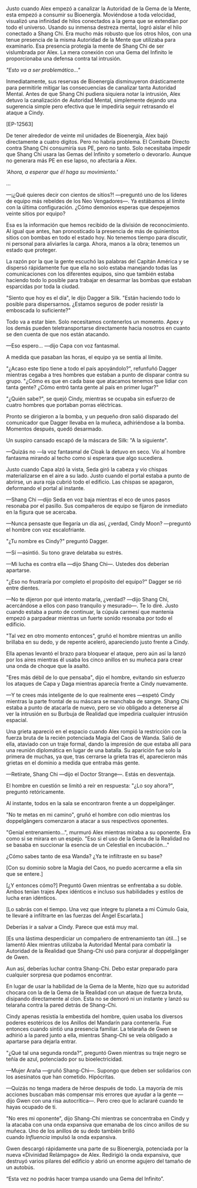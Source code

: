 
Justo cuando Alex empezó a canalizar la Autoridad de la Gema de la Mente, esta empezó a consumir su Bioenergía. Moviéndose a toda velocidad, visualizó una infinidad de hilos conectados a la gema que se extendían por todo el universo. Usando su inmensa destreza mental, logró aislar el hilo conectado a Shang Chi. Era mucho más robusto que los otros hilos, con una tenue presencia de la misma Autoridad de la Mente que utilizaba para examinarlo. Esa presencia protegía la mente de Shang Chi de ser vislumbrada por Alex. La mera conexión con una Gema del Infinito le proporcionaba una defensa contra tal intrusión.

_"Esto va a ser problemático..."_

Inmediatamente, sus reservas de Bioenergía disminuyeron drásticamente para permitirle mitigar las consecuencias de canalizar tanta Autoridad Mental. Antes de que Shang Chi pudiera siquiera notar la intrusión, Alex detuvo la canalización de Autoridad Mental, simplemente dejando una sugerencia simple pero efectiva que le impediría seguir retrasando el ataque a Cindy.

[EP-12563]

De tener alrededor de veinte mil unidades de Bioenergía, Alex bajó directamente a cuatro dígitos. Pero no habría problema. El Combate Directo contra Shang Chi consumiría sus PE, pero no tanto. Solo necesitaba impedir que Shang Chi usara las Gemas del Infinito y someterlo o devorarlo. Aunque no generara más PE en ese lapso, no afectaría a Alex.

_'Ahora, a esperar que él haga su movimiento.'_

…

—¡¿Qué quieres decir con cientos de sitios?! —preguntó uno de los líderes de equipo más rebeldes de los Neo Vengadores—. Ya estábamos al límite con la última configuración. ¿Cómo demonios esperas que despejemos veinte sitios por equipo?

Esa es la información que hemos recibido de la división de reconocimiento. Al igual que antes, han pronosticado la presencia de más de quinientos sitios con bombas en todo el estado hoy. No tenemos tiempo para discutir, ni personal para aliviarles la carga. Ahora, manos a la obra; tenemos un estado que proteger.

La razón por la que la gente escuchó las palabras del Capitán América y se dispersó rápidamente fue que ella no solo estaba manejando todas las comunicaciones con los diferentes equipos, sino que también estaba haciendo todo lo posible para trabajar en desarmar las bombas que estaban esparcidas por toda la ciudad.

"Siento que hoy es el día", le dijo Dagger a Silk. "Están haciendo todo lo posible para dispersarnos. ¿Estamos seguros de poder resistir la emboscada lo suficiente?"

Todo va a estar bien. Solo necesitamos contenerlos un momento. Apex y los demás pueden teletransportarse directamente hacia nosotros en cuanto se den cuenta de que nos están atacando.

—Eso espero… —dijo Capa con voz fantasmal.

A medida que pasaban las horas, el equipo ya se sentía al límite.

"¿Acaso este tipo tiene a todo el país apoyándolo?", refunfuñó Dagger mientras cegaba a tres hombres que estaban a punto de disparar contra su grupo. "¿Cómo es que en cada base que atacamos tenemos que lidiar con tanta gente? ¿Cómo entró tanta gente al país en primer lugar?"

"¿Quién sabe?", se quejó Cindy, mientras se ocupaba sin esfuerzo de cuatro hombres que portaban porras eléctricas.

Pronto se dirigieron a la bomba, y un pequeño dron salió disparado del comunicador que Dagger llevaba en la muñeca, adhiriéndose a la bomba. Momentos después, quedó desarmado.

Un suspiro cansado escapó de la máscara de Silk: "A la siguiente".

—Quizás no —la voz fantasmal de Cloak la detuvo en seco. Vio al hombre fantasma mirando al techo como si esperara que algo sucediera.

Justo cuando Capa alzó la vista, Seda giró la cabeza y vio chispas materializarse en el aire a su lado. Justo cuando el portal estaba a punto de abrirse, un aura roja cubrió todo el edificio. Las chispas se apagaron, deformando el portal al instante.

—Shang Chi —dijo Seda en voz baja mientras el eco de unos pasos resonaba por el pasillo. Sus compañeros de equipo se fijaron de inmediato en la figura que se acercaba.

—Nunca pensaste que llegaría un día así, ¿verdad, Cindy Moon? —preguntó el hombre con voz escalofriante.

"¿Tu nombre es Cindy?" preguntó Dagger.

—Sí —asintió. Su tono grave delataba su estrés.

—Mi lucha es contra ella —dijo Shang Chi—. Ustedes dos deberían apartarse.

"¿Eso no frustraría por completo el propósito del equipo?" Dagger se rió entre dientes.

—No te dijeron por qué intento matarla, ¿verdad? —dijo Shang Chi, acercándose a ellos con paso tranquilo y mesurado—. Te lo diré. Justo cuando estaba a punto de continuar, la cúpula carmesí que mantenía empezó a parpadear mientras un fuerte sonido resonaba por todo el edificio.

"Tal vez en otro momento entonces", gruñó el hombre mientras un anillo brillaba en su dedo, y de repente aceleró, apareciendo justo frente a Cindy.

Ella apenas levantó el brazo para bloquear el ataque, pero aún así la lanzó por los aires mientras él usaba los cinco anillos en su muñeca para crear una onda de choque que la asaltó.

"Eres más débil de lo que pensaba", dijo el hombre, evitando sin esfuerzo los ataques de Capa y Daga mientras aparecía frente a Cindy nuevamente.

—Y te crees más inteligente de lo que realmente eres —espetó Cindy mientras la parte frontal de su máscara se manchaba de sangre. Shang Chi estaba a punto de atacarla de nuevo, pero se vio obligado a detenerse al ver la intrusión en su Burbuja de Realidad que impediría cualquier intrusión espacial.

Una grieta apareció en el espacio cuando Alex rompió la restricción con la fuerza bruta de la recién potenciada Magia del Caos de Wanda. Salió de ella, ataviado con un traje formal, dando la impresión de que estaba allí para una reunión diplomática en lugar de una batalla. Su aparición fue solo la primera de muchas, ya que, tras cerrarse la grieta tras él, aparecieron más grietas en el dominio a medida que entraba más gente.

—Retírate, Shang Chi —dijo el Doctor Strange—. Estás en desventaja.

El hombre en cuestión se limitó a reír en respuesta: "¿Lo soy ahora?", preguntó retóricamente.

Al instante, todos en la sala se encontraron frente a un doppelgänger.

"No te metas en mi camino", gruñó el hombre con odio mientras los doppelgängers comenzaron a atacar a sus respectivos oponentes.

"Genial entrenamiento...", murmuró Alex mientras miraba a su oponente. Era como si se mirara en un espejo. "Eso si el uso de la Gema de la Realidad no se basaba en succionar la esencia de un Celestial en incubación..."

¿Cómo sabes tanto de esa Wanda? ¿Ya te infiltraste en su base?

[Con su dominio sobre la Magia del Caos, no puedo acercarme a ella sin que se entere.]

[¿Y entonces cómo?] Preguntó Gwen mientras se enfrentaba a su doble. Ambos tenían trajes Apex idénticos e incluso sus habilidades y estilos de lucha eran idénticos.

[Lo sabrás con el tiempo. Una vez que integre tu planeta a mi Cúmulo Gaia, te llevaré a infiltrarte en las fuerzas del Ángel Escarlata.]

Deberías ir a salvar a Cindy. Parece que está muy mal.

[Es una lástima desperdiciar un compañero de entrenamiento tan útil...] ​​se lamentó Alex mientras utilizaba la Autoridad Mental para combatir la Autoridad de la Realidad que Shang-Chi usó para conjurar al doppelgänger de Gwen.

Aun así, deberías luchar contra Shang-Chi. Debo estar preparado para cualquier sorpresa que podamos encontrar.

En lugar de usar la habilidad de la Gema de la Mente, hizo que su autoridad chocara con la de la Gema de la Realidad con un ataque de fuerza bruta, disipando directamente al clon. Esta no se demoró ni un instante y lanzó su telaraña contra la pared detrás de Shang-Chi.

Cindy apenas resistía la embestida del hombre, quien usaba los diversos poderes esotéricos de los Anillos del Mandarín para contenerla. Fue entonces cuando sintió una presencia familiar. La telaraña de Gwen se adhirió a la pared junto a ella, mientras Shang-Chi se veía obligado a apartarse para dejarla entrar.

"¿Qué tal una segunda ronda?", preguntó Gwen mientras su traje negro se teñía de azul, potenciado por su bioelectricidad.

—Mujer Araña —gruñó Shang-Chi—. Supongo que deben ser solidarios con los asesinatos que han cometido. Hipócritas.

—Quizás no tenga madera de héroe después de todo. La mayoría de mis acciones buscaban más compensar mis errores que ayudar a la gente —dijo Gwen con una risa autocrítica—. Pero creo que lo aclararé cuando te hayas ocupado de ti.

"No eres mi oponente", dijo Shang-Chi mientras se concentraba en Cindy y la atacaba con una onda expansiva que emanaba de los cinco anillos de su muñeca. Uno de los anillos de su dedo también brilló cuando _Influencia_ impulsó la onda expansiva.

Gwen descargó rápidamente una parte de su Bioenergía, potenciada por la nueva «Divinidad Relámpago» de Alex. Redirigió la onda expansiva, que destruyó varios pilares del edificio y abrió un enorme agujero del tamaño de un autobús.

“Esta vez no podrás hacer trampa usando una Gema del Infinito”.